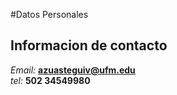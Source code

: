 #Datos Personales
## Informacion de contacto
*Email:* **azuasteguiv@ufm.edu**<br>
*tel:* **502 34549980**
